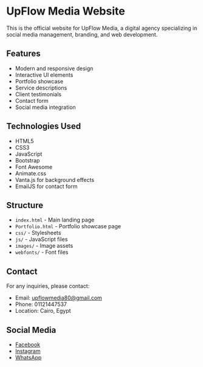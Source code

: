 # UpFlow Media Website

This is the official website for UpFlow Media, a digital agency specializing in social media management, branding, and web development.

## Features

- Modern and responsive design
- Interactive UI elements
- Portfolio showcase
- Service descriptions
- Client testimonials
- Contact form
- Social media integration

## Technologies Used

- HTML5
- CSS3
- JavaScript
- Bootstrap
- Font Awesome
- Animate.css
- Vanta.js for background effects
- EmailJS for contact form

## Structure

- `index.html` - Main landing page
- `Portfolio.html` - Portfolio showcase page
- `css/` - Stylesheets
- `js/` - JavaScript files
- `images/` - Image assets
- `webfonts/` - Font files

## Contact

For any inquiries, please contact:
- Email: upflowmedia80@gmail.com
- Phone: 01121447537
- Location: Cairo, Egypt

## Social Media

- [Facebook](https://www.facebook.com/share/16XAM2A2gJ/)
- [Instagram](https://www.instagram.com/upflow_.media)
- [WhatsApp](https://wa.me/2001121447537) 